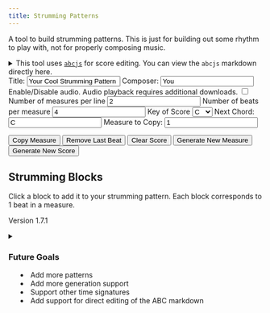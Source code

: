 ```yaml
---
title: Strumming Patterns
---
```


A tool to build strumming patterns. This is just for building out some rhythm to play with, not for
properly composing music.


<details>
  <summary>This tool uses <a href="https://paulrosen.github.io/abcjs/"><code>abcjs</code></a> for score editing. You can view
  the <code>abcjs</code> markdown directly here.</summary>
  <textarea name="pattern-editor" id="pattern-editor" rows=10 readonly></textarea>
</details>


<div id="paper"></div>
<div id="audio"></div>
<form>
  <label for="Title">Title:</label>
  <input type="text" value="Your Cool Strumming Pattern" id="title" oninput="update()">
  <label for="Composer">Composer:</label>
  <input type="text" value="You" id="composer" oninput="update()">
  <label for="Enable Audio">Enable/Disable audio. Audio playback requires additional downloads.</label>
  <input type="checkbox" id="audioEnabled" onClick="update()">
  <label for="Measures per line">Number of measures per line</label>
  <input type="number" id="measuresPerLine" onChange="updateMeasureView()" min="1" value="2">
  <label for="Beats per measure">Number of beats per measure</label>
  <input type="number" id="beatsPerMeasure" oninput="updateMeasureView()" min="1" value="4">
  <label for="key">Key of Score</label>
  <select name="key" id="key" onchange="update()">
    <option value="Ab">A♭</option>
    <option value="A">A</option>
    <option value="A#">A♯</option>
    <option value="Bb">B♭</option>
    <option value="B">B</option>
    <option value="C" selected="selected">C</option>
    <option value="C#">C♯</option>
    <option value="Db">D♭</option>
    <option value="D">D</option>
    <option value="D#">D♯</option>
    <option value="Eb">E♭</option>
    <option value="E">E</option>
    <option value="F">F</option>
    <option value="F#">F♯</option>
    <option value="Gb">G♭</option>
    <option value="G">G</option>
    <option value="G#">G♯</option>
  </select>
  <label for="next chord">Next Chord:</label>
  <input type="text" id="nextChord" value="C">
  <label for="measure to copy">Measure to Copy:</label>
  <input type="number" id="copyMeasure" value="1" min="1" onChange="checkCopyMeasure(this.value)">
</form>

<button onClick="copyMeasure()">Copy Measure</button>
<button onClick="removeLastBeat()">Remove Last Beat</button>
<button onClick="clearScore()">Clear Score</button>
<button onClick="generateMeasure()">Generate New Measure</button>
<button onClick="generate()">Generate New Score</button>

## Strumming Blocks

Click a block to add it to your strumming pattern. Each block corresponds to 1 beat in a measure.

<div id="blocks"></div>

Version 1.7.1
<details>
  <summary><h3>Future Goals</h3>
  <ul>
    <li>Add more patterns</li>
    <li>Add more generation support</li>
    <li>Support other time signatures</li>
    <li>Add support for direct editing of the ABC markdown</li>
  </ul>
  </summary>
  <h3>Changelog</h3>
  <h4>1.7.1</h4>
  Fixed where up and down arrows render when chord is not present at beginning of line.
  <h4>1.7</h4>
  Added strumming arrows to beats.
  <h4>1.6</h4>
  Added support for appending copies of previous measures to the score.
  <h4>1.5</h4>
  Added support for generating new scores and new measures.
  <h4>1.4</h4>
  Added chord support.
  Added title and composer editing.
  Added remove last beat button.
  <h4>1.3</h4>
  Added support for changing number of beats per measure.
  <h4>1.2</h4>
  Added basic tie support.
  <h4>1.1</h4>
  Added note highlighting while playing audio.
  <h4>1.0</h4>
  <p>Initial version, basic 4/4 support.</p>
</details>

<link rel="stylesheet" href="/css/2020-10-01-strumming-patterns.css"/>
<link rel="stylesheet" href="/css/abcjs-audio.css"/>
<script src="/scripts/abcjs_basic_5.11.0-min.js"/>
<script src="/scripts/2020-10-01-strumming-patterns.js"/>
